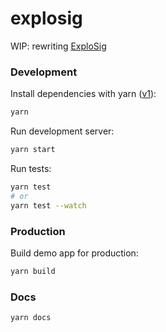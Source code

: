 # explosig

WIP: rewriting [ExploSig](https://github.com/lrgr/explosig)

### Development

Install dependencies with yarn ([v1](http://classic.yarnpkg.com)):

```sh
yarn
```

Run development server:

```sh
yarn start
```

Run tests:

```sh
yarn test
# or
yarn test --watch
```

### Production

Build demo app for production:

```sh
yarn build
```

### Docs

```sh
yarn docs
```